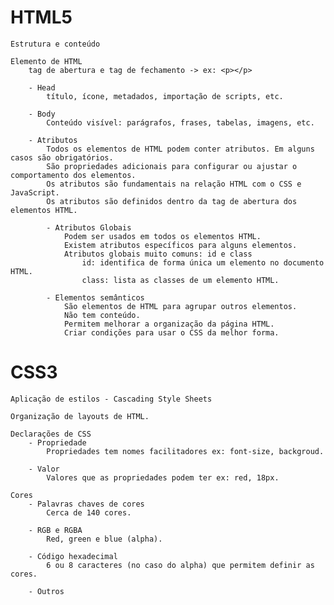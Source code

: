 
# HTML5

    Estrutura e conteúdo

    Elemento de HTML
        tag de abertura e tag de fechamento -> ex: <p></p>

        - Head
            título, ícone, metadados, importação de scripts, etc.

        - Body
            Conteúdo visível: parágrafos, frases, tabelas, imagens, etc.

        - Atributos
            Todos os elementos de HTML podem conter atributos. Em alguns casos são obrigatórios.
            São propriedades adicionais para configurar ou ajustar o comportamento dos elementos.
            Os atributos são fundamentais na relação HTML com o CSS e JavaScript.
            Os atributos são definidos dentro da tag de abertura dos elementos HTML.

            - Atributos Globais
                Podem ser usados em todos os elementos HTML.
                Existem atributos específicos para alguns elementos.
                Atributos globais muito comuns: id e class
                    id: identifica de forma única um elemento no documento HTML.
                    class: lista as classes de um elemento HTML.

            - Elementos semânticos
                São elementos de HTML para agrupar outros elementos.
                Não tem conteúdo.
                Permitem melhorar a organização da página HTML.
                Criar condições para usar o CSS da melhor forma.
        
        
# CSS3

    Aplicação de estilos - Cascading Style Sheets

    Organização de layouts de HTML.

    Declarações de CSS
        - Propriedade
            Propriedades tem nomes facilitadores ex: font-size, backgroud.

        - Valor
            Valores que as propriedades podem ter ex: red, 18px.

    Cores
        - Palavras chaves de cores
            Cerca de 140 cores.
        
        - RGB e RGBA
            Red, green e blue (alpha).

        - Código hexadecimal
            6 ou 8 caracteres (no caso do alpha) que permitem definir as cores.

        - Outros
